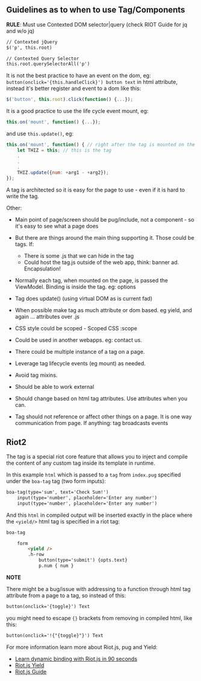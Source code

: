 ## Guidelines as to when to use Tag/Components

**RULE**: Must use Contexted DOM selector|query (check RIOT Guide for jq and w/o jq)

```html
// Contexted jQuery
$('p', this.root)

// Contexted Query Selector
this.root.querySelectorAll('p')
```
It is not the best practice to have an event on the dom, eg: `button(onclick='{this.handleClick}') button text` in html attribute, instead it's better register and event to a dom like this:

```js
$('button', this.root).click(function() {...});
```
It is a good practice to use the life cycle event mount, eg:

```js
this.on('mount', function() {...});
```
and use `this.update()`, eg:
```js
this.on('mount', function() { // right after the tag is mounted on the page
    let THIZ = this; // this is the tag
    .
    .
    .
    THIZ.update({num: +arg1 - +arg2});
});
```

A tag is architected so it is easy for the page to use - even if it is hard to write the tag.

Other:
- Main point of page/screen should be pug/include, not a component - so it's easy to see what a page does
- But there are things around the main thing supporting it. Those could be tags. If:
    - There is some .js that we can hide in the tag
    - Could host the tag.js outside of the web app, think:  banner ad. Encapsulation! 
- Normally each tag, when mounted on the page, is passed the ViewModel. Binding is inside the tag.  eg: options
- Tag does update() (using virtual DOM as is current fad)
- When possible make tag as much attribute or dom based. eg yield, and again ... attributes over .js
- CSS style could be scoped -  Scoped CSS :scope
- Could be used in another webapps. eg: contact us.
- There could be multiple instance of a tag on a page.
- Leverage tag lifecycle events (eg mount) as needed.
- Avoid tag mixins. 
- Should be able to work external
- Should change based on html tag attributes. Use attributes when you can.

- Tag should not reference or affect other things on a page. It is one way communication from page. If anything: tag broadcasts events
 


## Riot2 

The <yield> tag is a special riot core feature that allows you to inject and compile the content of any custom tag inside its template in runtime.

In this example `html` which is passed to a `tag` from `index.pug` specified under the `boa-tag` tag (two form inputs):

```html
boa-tag(type='sum', text='Check Sum!')
    input(type='number', placeholder='Enter any number')
    input(type='number', placeholder='Enter any number')
```

And this `html` in compiled output will be inserted exactly in the place where the `<yield/>` html tag is specified in a riot tag:

```html
boa-tag

    form
        <yield />
        .h-row
            button(type='submit') {opts.text}
            p.num { num }
```

**NOTE**

There might be a bug/issue with addressing to a function through html tag attribute from a page to a tag, so instead of this:

```html
button(onclick='{toggle}') Text
```

you might need to escape `{}` brackets from removing in compiled html, like this:

```html
button(onclick='!{"{toggle}"}') Text
```


For more information learn more about Riot.js, pug and Yield:

* [Learn dynamic binding with Riot.js in 90 seconds](https://medium.com/@uptimevic/learn-riot-js-dynamic-binding-in-90-seconds-fcece5237c67)
* [Riot.js Yield](http://tutorials.jenkov.com/riotjs/yield.html)
* [Riot.js Guide](https://riot.js.org/guide/)